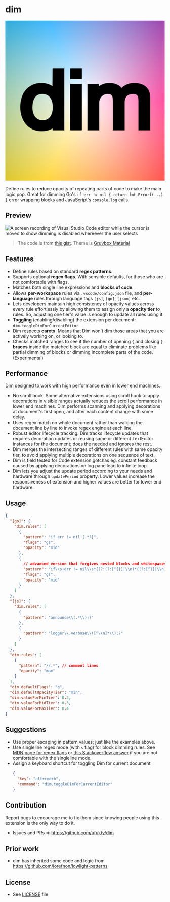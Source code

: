 # dim

![extension icon](media/icon.png)

Define rules to reduce opacity of repeating parts of code to make the main logic pop. Great for dimming Go's `if err != nil { return fmt.Errorf(...) }` error wrapping blocks and JavaScript's `console.log` calls.

## Preview

![A screen recording of Visual Studio Code editor while the cursor is moved to show dimming is disabled whereever the user selects](/media/carets.sepsol.gif)

> The code is from [this gist](https://gist.github.com/sepsol/af5d1252d7d5f029904100d802a8eaaf). Theme is [Gruvbox Material](https://github.com/sainnhe/gruvbox-material)

## Features

- Define rules based on standard **regex patterns**.
- Supports optional **regex flags**. With sensible defaults, for those who are not comfortable with flags.
- Matches both single line expressions and **blocks of code**.
- Allows **per-workspace** rules via `.vscode/config.json` file, and **per-language** rules through language tags `[js]`, `[go]`, `[json]` etc.
- Lets developers maintain high consistency of opacity values across every rule effortlessly by allowing them to assign only a **opacity tier** to rules. So, adjusting one tier's value is enough to update all rules using it.
- **Toggling** (enabling/disabling) the extension per document: `dim.toggleDimForCurrentEditor`.
- Dim respects **carets**. Means that Dim won't dim those areas that you are actively working on, or looking to.
- Checks matched ranges to see if the number of opening `{` and closing `}` **braces** inside the matched block are equal to eliminate problems like partial dimming of blocks or dimming incomplete parts of the code. (Experimental)

## Performance

Dim designed to work with high performance even in lower end machines.

- No scroll hook. Some alternative extensions using scroll hook to apply decorations in visible ranges actually reduces the scroll performance in lower end machines. Dim performs scanning and applying decorations at document's first open, and after each content change with some delay.
- Uses regex match on whole document rather than walking the document line by line to invoke regex engine at each line.
- Robust editor lifecycle tracking. Dim tracks lifecycle updates that requires decoration updates or reusing same or different TextEditor instances for the document; does the needed and ignores the rest.
- Dim merges the intersecting ranges of different rules with same opacity tier, to avoid applying multiple decorations on one sequence of text.
- Dim is field tested for Code extension gotchas eg. constant feedback caused by applying decorations on log pane lead to infinite loop.
- Dim lets you adjust the update period according to your needs and hardware through `updatePeriod` property. Lower values increase the responsiveness of extension and higher values are better for lower end hardware.

## Usage

```json
{
  "[go]": {
    "dim.rules": [
      {
        "pattern": "if err != nil {.*?}",
        "flags": "gs",
        "opacity": "mid"
      },
      {
        // advanced version that forgives nested blocks and whitespaces
        "pattern": "if\\s+err != nil\\s*{(?:(?:[^{}]|\\n)*{(?:[^}]|\\n)*})?(?:[^}]|\\n)*}",
        "flags": "gs",
        "opacity": "mid"
      }
    ]
  },
  "[js]": {
    "dim.rules": [
      {
        "pattern": "announce\\(.*\\);?"
      },
      {
        "pattern": "logger\\.verbose\\([^\\n]*\\);?"
      }
    ]
  },
  "dim.rules": [
    {
      "pattern": "//.*", // comment lines
      "opacity": "max"
    }
  ],
  "dim.defaultFlags": "g",
  "dim.defaultOpacityTier": "min",
  "dim.valueForMinTier": 0.2,
  "dim.valueForMidTier": 0.3,
  "dim.valueForMaxTier": 0.4
}
```

## Suggestions

- Use proper escaping in pattern values; just like the examples above.
- Use singleline regex mode (with `s` flag) for block dimming rules. See [MDN page for regex flags](https://developer.mozilla.org/en-US/docs/Web/JavaScript/Guide/Regular_expressions#advanced_searching_with_flags) or [this Stackoverflow answer](https://stackoverflow.com/questions/918806/difference-between-regular-expression-modifiers-or-flags-m-and-s) if you are not comfortable with the singleline mode.
- Assign a keyboard shortcut for toggling Dim for current document
  ```json
  {
    "key": "alt+cmd+h",
    "command": "dim.toggleDimForCurrentEditor"
  }
  ```

## Contribution

Report bugs to encourage me to fix them since knowing people using this extension is the only way to do it.

- Issues and PRs => https://github.com/ufukty/dim

## Prior work

- dim has inherited some code and logic from https://github.com/lorefnon/lowlight-patterns

## License

- See [LICENSE](LICENSE) file
